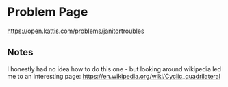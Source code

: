 # Problem Page
https://open.kattis.com/problems/janitortroubles

## Notes
I honestly had no idea how to do this one - but looking around wikipedia led me to an interesting page:
https://en.wikipedia.org/wiki/Cyclic_quadrilateral